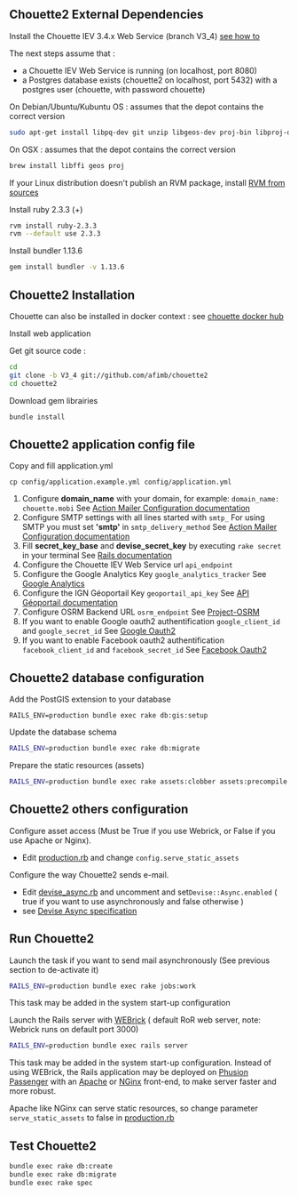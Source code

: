 Chouette2 External Dependencies
-------------------------------

Install the Chouette IEV 3.4.x Web Service (branch V3_4)
[see how to](https://github.com/afimb/chouette/blob/V3_4/README.md)

The next steps assume that :
* a Chouette IEV Web Service is running (on localhost, port 8080)
* a Postgres database exists (chouette2 on localhost, port 5432) with a postgres user (chouette, with password chouette)

On Debian/Ubuntu/Kubuntu OS : assumes that the depot contains the correct version
```sh
sudo apt-get install libpq-dev git unzip libgeos-dev proj-bin libproj-dev make
```
On OSX : assumes that the depot contains the correct version
```sh
brew install libffi geos proj
```

If your Linux distribution doesn't publish an RVM package,
install [RVM from sources](./doc/install/rvm.md)

Install ruby 2.3.3 (+)
```sh
rvm install ruby-2.3.3
rvm --default use 2.3.3
```

Install bundler 1.13.6
```sh
gem install bundler -v 1.13.6
```

Chouette2 Installation
----------------------

Chouette can also be installed in docker context : see [chouette docker hub](http://https://hub.docker.com/u/afimb/)

Install web application

Get git source code :
```sh
cd
git clone -b V3_4 git://github.com/afimb/chouette2
cd chouette2
```
Download gem librairies
```sh
bundle install
```


Chouette2 application config file
---------------------------------

Copy and fill application.yml
```
cp config/application.example.yml config/application.yml
```

1. Configure **domain_name** with your domain, for example: `domain_name: chouette.mobi`
   See [Action Mailer Configuration documentation](http://guides.rubyonrails.org/action_mailer_basics.html)
2. Configure SMTP settings with all lines started with `smtp_`
   For using SMTP you must set **'smtp'** in `smtp_delivery_method`
   See [Action Mailer Configuration documentation](http://guides.rubyonrails.org/action_mailer_basics.html)
3. Fill **secret_key_base** and **devise_secret_key** by executing `rake secret` in your terminal
   See [Rails documentation](http://guides.rubyonrails.org/4_1_release_notes.html#config-secrets-yml)
4. Configure the Chouette IEV Web Service url `api_endpoint`
5. Configure the Google Analytics Key `google_analytics_tracker`
   See [Google Analytics](https://www.google.fr/intl/fr/analytics/)
6. Configure the IGN Géoportail Key `geoportail_api_key`
   See [API Géoportail documentation](http://api.ign.fr/accueil)
7. Configure OSRM Backend URL `osrm_endpoint`
   See [Project-OSRM](https://github.com/Project-OSRM/osrm-backend/wiki/Api-usage-policy)
8. If you want to enable Google oauth2 authentification `google_client_id` and `google_secret_id`
   See [Google Oauth2](https://console.developers.google.com)
9. If you want to enable Facebook oauth2 authentification `facebook_client_id` and `facebook_secret_id`
   See [Facebook Oauth2](https://developers.facebook.com)

Chouette2 database configuration
--------------------------------

Add the PostGIS extension to your database
```
RAILS_ENV=production bundle exec rake db:gis:setup
```
Update the database schema
```sh
RAILS_ENV=production bundle exec rake db:migrate
```
Prepare the static resources (assets)
```sh
RAILS_ENV=production bundle exec rake assets:clobber assets:precompile
```

Chouette2 others configuration
------------------------------

Configure asset access (Must be True if you use Webrick, or False if you use Apache or Nginx).
* Edit [production.rb](./config/environments/production.rb) and change ```config.serve_static_assets```

Configure the way Chouette2 sends e-mail.
* Edit [devise_async.rb](./config/initializer/devise_async.rb) and uncomment and set```Devise::Async.enabled``` ( true if you want to use asynchronously and false otherwise )
* see [Devise Async specification](https://github.com/mhfs/devise-async)

Run Chouette2
-------------

Launch the task if you want to send mail asynchronously (See previous section to de-activate it)
```sh
RAILS_ENV=production bundle exec rake jobs:work
```
This task may be added in the system start-up configuration

Launch the Rails server with [WEBrick](http://guides.rubyonrails.org/command_line.html#server-with-different-backends) ( default RoR web server, note: Webrick runs on default port 3000)
```sh
RAILS_ENV=production bundle exec rails server
```

This task may be added in the system start-up configuration.
Instead of using WEBrick, the Rails application may be deployed on [Phusion Passenger](https://www.phusionpassenger.com/) with an [Apache](http://httpd.apache.org/) or [NGinx](http://nginx.com/) front-end, to make server faster and more robust.

Apache like NGinx can serve static resources,
so change parameter ```serve_static_assets``` to false in [production.rb](./config/environments/production.rb)

Test Chouette2
--------------

```sh
bundle exec rake db:create
bundle exec rake db:migrate
bundle exec rake spec
```
